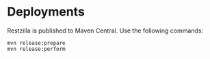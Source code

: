 # Deployments

Restzilla is published to Maven Central. Use the following commands:

```
mvn release:prepare
mvn release:perform
```
